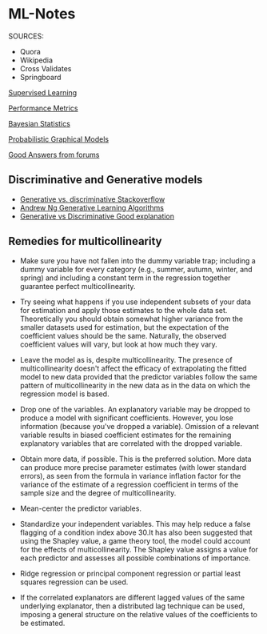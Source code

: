 # ML-Notes

SOURCES:

* Quora
* Wikipedia
* Cross Validates
* Springboard

[Supervised Learning](./docs/Supervised_learning.md)

[Performance Metrics](./docs/Performance_metrics.md)

[Bayesian Statistics](./docs/Bayesian_statistics.md)

[Probabilistic Graphical Models](./docs/Probabilistic_graphical_model.md)

[Good Answers from forums](./docs/Answers.md)




## Discriminative and Generative models

* [Generative vs. discriminative Stackoverflow](https://stats.stackexchange.com/questions/12421/generative-vs-discriminative)
* [Andrew Ng Generative Learning Algorithms](https://www.youtube.com/watch?v=z5UQyCESW64)
* [Generative vs Discriminative Good explanation](https://www.youtube.com/watch?v=OWJ8xVGRyFA)


## Remedies for multicollinearity

* Make sure you have not fallen into the dummy variable trap; including a dummy variable for every category (e.g., summer, autumn, winter, and spring) and including a constant term in the regression together guarantee perfect multicollinearity.

* Try seeing what happens if you use independent subsets of your data for estimation and apply those estimates to the whole data set. Theoretically you should obtain somewhat higher variance from the smaller datasets used for estimation, but the expectation of the coefficient values should be the same. Naturally, the observed coefficient values will vary, but look at how much they vary.

* Leave the model as is, despite multicollinearity. The presence of multicollinearity doesn't affect the efficacy of extrapolating the fitted model to new data provided that the predictor variables follow the same pattern of multicollinearity in the new data as in the data on which the regression model is based.

* Drop one of the variables. An explanatory variable may be dropped to produce a model with significant coefficients. However, you lose information (because you've dropped a variable). Omission of a relevant variable results in biased coefficient estimates for the remaining explanatory variables that are correlated with the dropped variable.

* Obtain more data, if possible. This is the preferred solution. More data can produce more precise parameter estimates (with lower standard errors), as seen from the formula in variance inflation factor for the variance of the estimate of a regression coefficient in terms of the sample size and the degree of multicollinearity.

* Mean-center the predictor variables.

* Standardize your independent variables. This may help reduce a false flagging of a condition index above 30.It has also been suggested that using the Shapley value, a game theory tool, the model could account for the effects of multicollinearity. The Shapley value assigns a value for each predictor and assesses all possible combinations of importance.

* Ridge regression or principal component regression or partial least squares regression can be used.

* If the correlated explanators are different lagged values of the same underlying explanator, then a distributed lag technique can be used, imposing a general structure on the relative values of the coefficients to be estimated.



